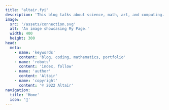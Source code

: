 ```yaml
---
title: "altair.fyi"
description: 'This blog talks about science, math, art, and computing.'
image:
  src: '/assets/connection.svg'
  alt: 'An image showcasing My Page.'
  width: 400
  height: 300
head:
  meta:
    - name: 'keywords'
      content: 'blog, coding, mathematics, portfolio'
    - name: 'robots'
      content: 'index, follow'
    - name: 'author'
      content: 'Altair'
    - name: 'copyright'
      content: '© 2022 Altair'
navigation:
  title: 'Home'
  icon: '🥶'
---
```


<hero></hero>
<about></about>
<jobs></jobs>
<featured></featured>
<projects></projects>
<contact></contact>
